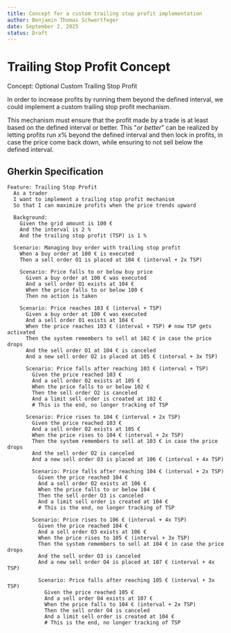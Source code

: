 ```yaml
---
title: Concept for a custom trailing stop profit implementation
author: Benjamin Thomas Schwertfeger
date: September 2, 2025
status: Draft
---
```


# Trailing Stop Profit Concept

Concept: Optional Custom Trailing Stop Profit

In order to increase profits by running them beyond the defined interval, we
could implement a custom trailing stop profit mechanism.

This mechanism must ensure that the profit made by a trade is at least based on
the defined interval or better. This "_or better_" can be realized by letting
profits run $x$% beyond the defined interval and then lock in profits, in case
the price come back down, while ensuring to not sell below the defined interval.

## Gherkin Specification

```gherkin
Feature: Trailing Stop Profit
  As a trader
  I want to implement a trailing stop profit mechanism
  So that I can maximize profits when the price trends upward

  Background:
    Given the grid amount is 100 €
    And the interval is 2 %
    And the trailing stop profit (TSP) is 1 %

  Scenario: Managing buy order with trailing stop profit
    When a buy order at 100 € is executed
    Then a sell order O1 is placed at 104 € (interval + 2x TSP)

    Scenario: Price falls to or below buy price
      Given a buy order at 100 € was executed
      And a sell order O1 exists at 104 €
      When the price falls to or below 100 €
      Then no action is taken

    Scenario: Price reaches 103 € (interval + TSP)
      Given a buy order at 100 € was executed
      And a sell order O1 exists at 104 €
      When the price reaches 103 € (interval + TSP) # now TSP gets activated
      Then the system remembers to sell at 102 € in case the price drops
      And the sell order O1 at 104 € is canceled
      And a new sell order O2 is placed at 105 € (interval + 3x TSP)

      Scenario: Price falls after reaching 103 € (interval + TSP)
        Given the price reached 103 €
        And a sell order O2 exists at 105 €
        When the price falls to or below 102 €
        Then the sell order O2 is canceled
        And a limit sell order is created at 102 €
        # This is the end, no longer tracking of TSP

      Scenario: Price rises to 104 € (interval + 2x TSP)
        Given the price reached 103 €
        And a sell order O2 exists at 105 €
        When the price rises to 104 € (interval + 2x TSP)
        Then the system remembers to sell at 103 € in case the price drops
        And the sell order O2 is canceled
        And a new sell order O3 is placed at 106 € (interval + 4x TSP)

        Scenario: Price falls after reaching 104 € (interval + 2x TSP)
          Given the price reached 104 €
          And a sell order O2 exists at 106 €
          When the price falls to or below 104 €
          Then the sell order O3 is canceled
          And a limit sell order is created at 104 €
          # This is the end, no longer tracking of TSP

        Scenario: Price rises to 106 € (interval + 4x TSP)
          Given the price reached 104 €
          And a sell order O3 exists at 106 €
          When the price rises to 105 € (interval + 3x TSP)
          Then the system remembers to sell at 104 € in case the price drops
          And the sell order O3 is canceled
          And a new sell order O4 is placed at 107 € (interval + 4x TSP)

          Scenario: Price falls after reaching 105 € (interval + 3x TSP)
            Given the price reached 105 €
            And a sell order O4 exists at 107 €
            When the price falls to 104 € (interval + 2x TSP)
            Then the sell order O4 is canceled
            And a limit sell order is created at 104 €
            # This is the end, no longer tracking of TSP
```
